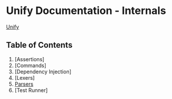 # Unify Documentation - Internals

[Unify](../unify.md)

## Table of Contents

1. [Assertions]
2. [Commands]
3. [Dependency Injection]
4. [Lexers]
5. [Parsers](parsers/parsers.md)
6. [Test Runner]
